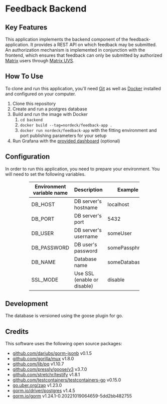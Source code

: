 # Feedback Backend

## Key Features

This application implements the backend component of the feedback-application.
It provides a REST API on which feedback may be submitted.
An authorization mechanism is implemented in conjunction with the frontend, which ensures that feedback can only be submitted by authorized [Matrix](https://matrix.org) users through [Matrix UVS](https://github.com/matrix-org/matrix-user-verification-service/).

## How To Use

To clone and run this application, you'll need [Git](https://git-scm.com) as well as [Docker](https://docker.com/) installed and configured on your computer. 

1. Clone this repository
2. Create and run a postgres database
3. Build and run the image with Docker
    1. `cd backend`
    2. `docker build --tag=nordeck/feedback-app .`
    3. `docker run nordeck/feedback-app` with the fitting environment and port publishing parameters for your setup
4. Run Grafana with the [provided dashboard](../grafana) (optional)

## Configuration

In order to run this application, you need to prepare your environment.
You will need to set the following variables.

<div style="margin-left: auto;
            margin-right: auto;
            width: 70%">

| Environment variable name | Description                 | Example        |
|---------------------------|-----------------------------|----------------|
| DB_HOST                   | DB server's hostname        | localhost      |
| DB_PORT                   | DB server's port            | 5432           |
| DB_USER                   | DB server's username        | someUser       |
| DB_PASSWORD               | DB user's password          | somePassphrase |
| DB_NAME                   | Database name               | someDatabase   |
| SSL_MODE                  | Use SSL (enable or disable) | disable        |

</div>

## Development

The database is versioned using the goose plugin for go.

## Credits

This software uses the following open source packages:

- [github.com/dariubs/gorm-jsonb](https://github.com/dariubs/gorm-jsonb) v0.1.5
- [github.com/gorilla/mux](https://github.com/gorilla/mux) v1.8.0
- [github.com/lib/pq](https://github.com/lib/pq) v1.10.7
- [github.com/pressly/goose/v3](https://github.com/pressly/goose/v3) v3.7.0
- [github.com/stretchr/testify](https://github.com/stretchr/testify) v1.8.1
- [github.com/testcontainers/testcontainers-go](https://github.com/estcontainers/testcontainers-go) v0.15.0
- [go.uber.org/zap](https://pkg.go.dev/go.uber.org/zap) v1.23.0
- [gorm.io/driver/postgres](https://pkg.go.dev/gorm.io/driver/postgres) v1.4.5
- [gorm.io/gorm](https://pkg.go.dev/gorm.io/gorm) v1.24.1-0.20221019064659-5dd2bb482755
